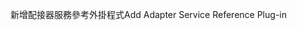 <span data-ttu-id="3f057-101">新增配接器服務參考外掛程式</span><span class="sxs-lookup"><span data-stu-id="3f057-101">Add Adapter Service Reference Plug-in</span></span>